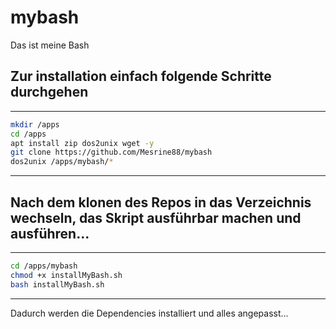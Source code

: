 # mybash
Das ist meine Bash

## Zur installation einfach folgende Schritte durchgehen

____
```bash
mkdir /apps
cd /apps
apt install zip dos2unix wget -y
git clone https://github.com/Mesrine88/mybash
dos2unix /apps/mybash/*
```
___

## Nach dem klonen des Repos in das Verzeichnis wechseln, das Skript ausführbar machen und ausführen...
___

```bash
cd /apps/mybash
chmod +x installMyBash.sh
bash installMyBash.sh
```
___


Dadurch werden die Dependencies installiert und alles angepasst...
